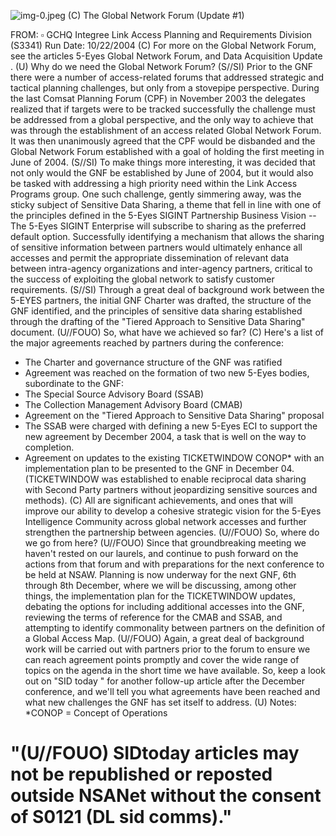 ![img-0.jpeg](img-0.jpeg)
(C) The Global Network Forum (Update \#1)

FROM: $\square$ GCHQ Integree
Link Access Planning and Requirements Division (S3341)
Run Date: 10/22/2004
(C) For more on the Global Network Forum, see the articles 5-Eyes Global Network Forum, and Data Acquisition Update .
(U) Why do we need the Global Network Forum?
(S//SI) Prior to the GNF there were a number of access-related forums that addressed strategic and tactical planning challenges, but only from a stovepipe perspective. During the last Comsat Planning Forum (CPF) in November 2003 the delegates realized that if targets were to be tracked successfully the challenge must be addressed from a global perspective, and the only way to achieve that was through the establishment of an access related Global Network Forum. It was then unanimously agreed that the CPF would be disbanded and the Global Network Forum established with a goal of holding the first meeting in June of 2004.
(S//SI) To make things more interesting, it was decided that not only would the GNF be established by June of 2004, but it would also be tasked with addressing a high priority need within the Link Access Programs group. One such challenge, gently simmering away, was the sticky subject of Sensitive Data Sharing, a theme that fell in line with one of the principles defined in the 5-Eyes SIGINT Partnership Business Vision -- The 5-Eyes SIGINT Enterprise will subscribe to sharing as the preferred default option. Successfully identifying a mechanism that allows the sharing of sensitive information between partners would ultimately enhance all accesses and permit the appropriate dissemination of relevant data between intra-agency organizations and inter-agency partners, critical to the success of exploiting the global network to satisfy customer requirements.
(S//SI) Through a great deal of background work between the 5-EYES partners, the initial GNF Charter was drafted, the structure of the GNF identified, and the principles of sensitive data sharing established through the drafting of the "Tiered Approach to Sensitive Data Sharing" document.
(U//FOUO) So, what have we achieved so far?
(C) Here's a list of the major agreements reached by partners during the conference:

- The Charter and governance structure of the GNF was ratified
- Agreement was reached on the formation of two new 5-Eyes bodies, subordinate to the GNF:
- The Special Source Advisory Board (SSAB)
- The Collection Management Advisory Board (CMAB)
- Agreement on the "Tiered Approach to Sensitive Data Sharing" proposal
- The SSAB were charged with defining a new 5-Eyes ECI to support the new agreement by December 2004, a task that is well on the way to completion.
- Agreement on updates to the existing TICKETWINDOW CONOP* with an implementation plan to be presented to the GNF in December 04. (TICKETWINDOW was established to enable reciprocal data sharing with Second Party partners without jeopardizing sensitive sources and methods).
(C) All are significant achievements, and ones that will improve our ability to develop a cohesive strategic vision for the 5-Eyes Intelligence Community across global network accesses and further strengthen the partnership between agencies.
(U//FOUO) So, where do we go from here?
(U//FOUO) Since that groundbreaking meeting we haven't rested on our laurels, and continue to push forward on the actions from that forum and with preparations for the next conference to be held at NSAW. Planning is now underway for the next GNF, 6th through 8th December, where we will be discussing, among other things, the implementation plan for the TICKETWINDOW updates, debating the options for including additional accesses into the GNF, reviewing the terms of reference for the CMAB and SSAB, and attempting to identify commonality between partners on the definition of a Global Access Map.
(U//FOUO) Again, a great deal of background work will be carried out with partners prior to the forum to ensure we can reach agreement points promptly and cover the wide range of topics on the agenda in the short time we have available. So, keep a look out on "SID today " for another follow-up article after the December conference, and we'll tell you what agreements have been reached and what new challenges the GNF has set itself to address.
(U) Notes:
*CONOP = Concept of Operations

# "(U//FOUO) SIDtoday articles may not be republished or reposted outside NSANet without the consent of S0121 (DL sid comms)."
